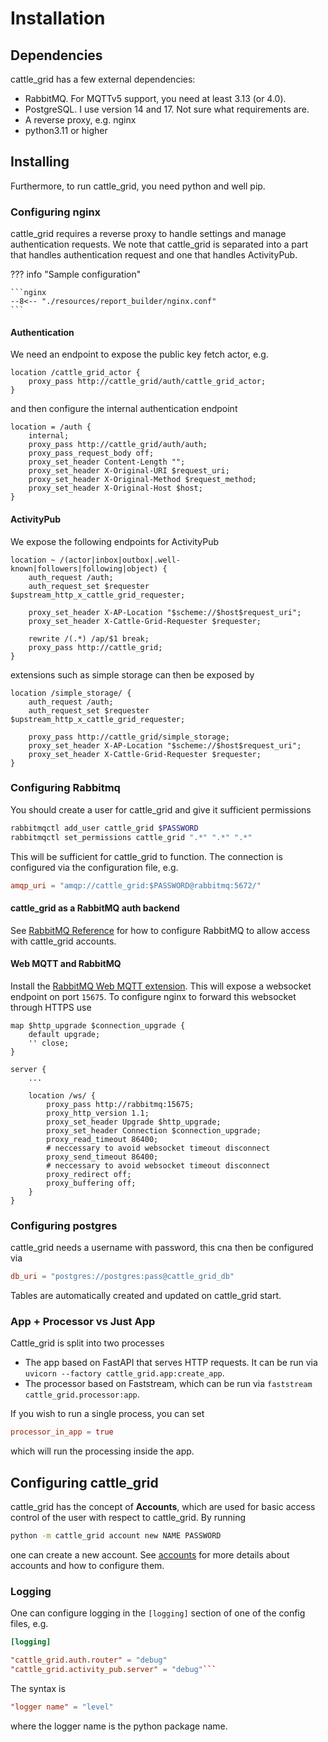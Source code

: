 # Installation

## Dependencies

cattle_grid has a few external dependencies:

- RabbitMQ. For MQTTv5 support, you need at least 3.13 (or 4.0).
- PostgreSQL. I use version 14 and 17. Not sure what requirements are.
- A reverse proxy, e.g. nginx
- python3.11 or higher

## Installing

Furthermore, to run cattle_grid, you need python and well pip.

### Configuring nginx

cattle_grid requires a reverse proxy to handle settings and manage
authentication requests. We note that cattle_grid is separated
into a part that handles authentication request and one that
handles ActivityPub.

??? info "Sample configuration"

    ```nginx
    --8<-- "./resources/report_builder/nginx.conf"
    ```

#### Authentication

We need an endpoint to expose the public key fetch actor, e.g.

```nginx
location /cattle_grid_actor {
    proxy_pass http://cattle_grid/auth/cattle_grid_actor;
}
```

and then configure the internal authentication endpoint

```nginx
location = /auth {
    internal;
    proxy_pass http://cattle_grid/auth/auth;
    proxy_pass_request_body off;
    proxy_set_header Content-Length "";
    proxy_set_header X-Original-URI $request_uri;
    proxy_set_header X-Original-Method $request_method;
    proxy_set_header X-Original-Host $host;
}
```

#### ActivityPub

We expose the following endpoints for ActivityPub

```nginx
location ~ /(actor|inbox|outbox|.well-known|followers|following|object) {
    auth_request /auth;
    auth_request_set $requester $upstream_http_x_cattle_grid_requester;

    proxy_set_header X-AP-Location "$scheme://$host$request_uri";
    proxy_set_header X-Cattle-Grid-Requester $requester;

    rewrite /(.*) /ap/$1 break;
    proxy_pass http://cattle_grid;
}
```

extensions such as simple storage can then be exposed by

```nginx
location /simple_storage/ {
    auth_request /auth;
    auth_request_set $requester $upstream_http_x_cattle_grid_requester;

    proxy_pass http://cattle_grid/simple_storage;
    proxy_set_header X-AP-Location "$scheme://$host$request_uri";
    proxy_set_header X-Cattle-Grid-Requester $requester;
}
```

### Configuring Rabbitmq

You should create a user for cattle_grid and give it sufficient
permissions

```bash
rabbitmqctl add_user cattle_grid $PASSWORD
rabbitmqctl set_permissions cattle_grid ".*" ".*" ".*"
```

This will be sufficient for cattle_grid to function. The connection is configured via the configuration file, e.g.

```toml title="cattle_grid.toml"
amqp_uri = "amqp://cattle_grid:$PASSWORD@rabbitmq:5672/"
```

#### cattle_grid as a RabbitMQ auth backend

See [RabbitMQ Reference](./reference_account/account.rabbitmq.md) for how to configure RabbitMQ to allow access with cattle_grid accounts.

#### Web MQTT and RabbitMQ

Install the [RabbitMQ Web MQTT extension](https://www.rabbitmq.com/docs/web-mqtt). This will expose a websocket endpoint on port `15675`. To configure nginx to forward this websocket through HTTPS use

```nginx
map $http_upgrade $connection_upgrade {
    default upgrade;
    '' close;
}

server {
    ...

    location /ws/ {
        proxy_pass http://rabbitmq:15675;
        proxy_http_version 1.1;
        proxy_set_header Upgrade $http_upgrade;
        proxy_set_header Connection $connection_upgrade;
        proxy_read_timeout 86400; 
        # neccessary to avoid websocket timeout disconnect
        proxy_send_timeout 86400; 
        # neccessary to avoid websocket timeout disconnect
        proxy_redirect off;
        proxy_buffering off;
    }
}
```

### Configuring postgres

cattle_grid needs a username with password,
this cna then be configured via

```toml title="cattle_grid.toml"
db_uri = "postgres://postgres:pass@cattle_grid_db"
```

Tables are automatically created and updated on cattle_grid start.

### App + Processor vs Just App

Cattle_grid is split into two processes

- The app based on FastAPI that serves HTTP requests. It can be run via `uvicorn --factory cattle_grid.app:create_app`.
- The processor based on Faststream, which can be run via `faststream cattle_grid.processor:app`.

If you wish to run a single process, you can set

```toml title="cattle_grid.toml"
processor_in_app = true
```

which will run the processing inside the app.

## Configuring cattle_grid

cattle_grid has the concept of __Accounts__, which are used for basic access control of the user with respect to cattle_grid. By running

```bash
python -m cattle_grid account new NAME PASSWORD
```

one can create a new account. See [accounts](./accounts.md) for more details about accounts and how to configure them.

### Logging

One can configure logging in the `[logging]` section
of one of the config files, e.g.

```toml title="config/logging.toml"
[logging]

"cattle_grid.auth.router" = "debug"
"cattle_grid.activity_pub.server" = "debug"```
```

The syntax is

```toml
"logger name" = "level"
```

where the logger name is the python package name.
